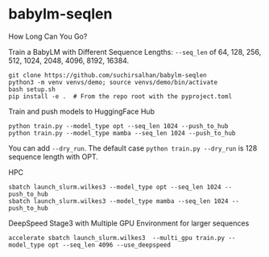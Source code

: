 # babylm-seqlen
How Long Can You Go? 

Train a BabyLM with Different Sequence Lengths: `--seq_len` of 64, 128, 256, 512, 1024, 2048, 4096, 8192, 16384.

```
git clone https://github.com/suchirsalhan/babylm-seqlen
python3 -m venv venvs/demo; source venvs/demo/bin/activate
bash setup.sh
pip install -e .  # From the repo root with the pyproject.toml
```

Train and push models to HuggingFace Hub
```
python train.py --model_type opt --seq_len 1024 --push_to_hub 
python train.py --model_type mamba --seq_len 1024 --push_to_hub
```
You can add  `--dry_run`. The default case `python train.py --dry_run` is 128 sequence length with OPT.

HPC 
```
sbatch launch_slurm.wilkes3 --model_type opt --seq_len 1024 --push_to_hub
sbatch launch_slurm.wilkes3 --model_type mamba --seq_len 1024 --push_to_hub
```

DeepSpeed Stage3 with Multiple GPU Environment for larger sequences 
```
accelerate sbatch launch_slurm.wilkes3  --multi_gpu train.py --model_type opt --seq_len 4096 --use_deepspeed
```
